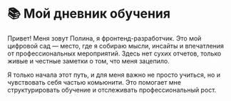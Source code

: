 # 📚 Мой дневник обучения
Привет! Меня зовут Полина, я фронтенд-разработчик. Это мой цифровой сад — место, где я собираю мысли, инсайты и впечатления от профессиональных мероприятий. Здесь нет сухих отчетов, только живые и честные заметки о том, что меня зацепило.

Я только начала этот путь, и для меня важно не просто учиться, но и чувствовать себя частью комьюнити. Это помогает мне структурировать обучение и отслеживать профессиональный рост.



